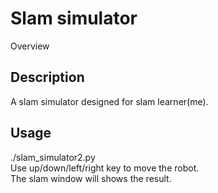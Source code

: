 Slam simulator
====

Overview

## Description
A slam simulator designed for slam learner(me).  

## Usage
./slam_simulator2.py  
Use up/down/left/right key to move the robot.  
The slam window will shows the result.
